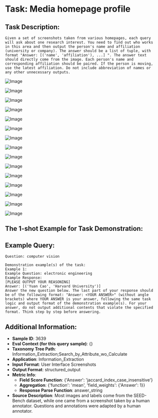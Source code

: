 # Task: Media homepage profile

## Task Description:

```
Given a set of screenshots taken from various homepages, each query will ask about one research interest. You need to find out who works in this area and then output the person's name and affiliation (university or company). The answer should be a list of tuple, with format "Answer: [('name', 'affiliation'), ...] ". The answer text should directly come from the image. Each person's name and corresponding affiliation should be paired. If the person is moving, use the latest affiliation. Do not include abbreviation of names or any other unnecessary outputs.
```

![Image](12.png)

![Image](11.png)

![Image](10.png)

![Image](14.png)

![Image](13.png)

![Image](15.png)

![Image](16.png)

![Image](17.png)

![Image](18.png)

![Image](9.png)

![Image](web-1.png)

![Image](web-2.png)

![Image](web-3.png)

![Image](web-4.png)

![Image](web-5.png)

## The 1-shot Example for Task Demonstration:

## Example Query:

```
Question: computer vision
```

```
Demonstration example(s) of the task:
Example 1:
Example Question: electronic engineering
Example Response:
[PLEASE OUTPUT YOUR REASONING]
Answer: [('Yuan Cao', 'Harvard University')]
Answer the new question below. The last part of your response should be of the following format: "Answer: <YOUR ANSWER>" (without angle brackets) where YOUR ANSWER is your answer, following the same task logic and output format of the demonstration example(s). For your answer, do not output additional contents that violate the specified format. Think step by step before answering.
```

## Additional Information:

- **Sample ID**: 3639
- **Eval Context (for this query sample)**: {}
- **Taxonomy Tree Path**: Information_Extraction;Search_by_Attribute_wo_Calculate
- **Application**: Information_Extraction
- **Input Format**: User Interface Screenshots
- **Output Format**: structured_output
- **Metric Info**:
  - **Field Score Function**: {'Answer': 'jaccard_index_case_insensitive'}
  - **Aggregation**: {'function': 'mean', 'field_weights': {'Answer': 1}}
  - **Response Parse Function**: answer_string
- **Source Description**: Most images and labels come from the SEED-Bench dataset, while one came from a screenshot taken by a human annotator. Questions and annotations were adapted by a human annotator.
